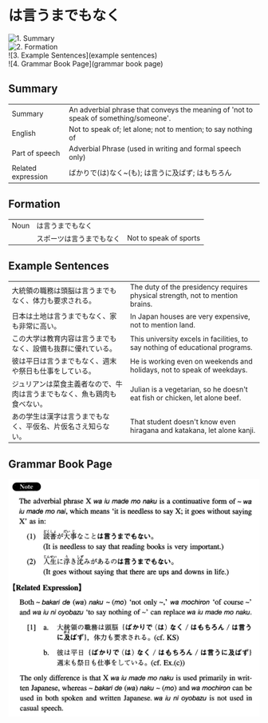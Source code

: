 # は言うまでもなく

![1. Summary](summary)<br>
![2. Formation](formation)<br>
![3. Example Sentences](example sentences)<br>
![4. Grammar Book Page](grammar book page)<br>


## Summary

<table><tr>   <td>Summary</td>   <td>An adverbial phrase that conveys the meaning of 'not to speak of something/someone'.</td></tr><tr>   <td>English</td>   <td>Not to speak of; let alone; not to mention; to say nothing of</td></tr><tr>   <td>Part of speech</td>   <td>Adverbial Phrase (used in writing and formal speech only)</td></tr><tr>   <td>Related expression</td>   <td>ばかりで(は)なく~(も); は言うに及ばず; はもちろん</td></tr></table>

## Formation

<table class="table"><tbody><tr class="tr head"><td class="td"><span class="bold">Noun</span></td><td class="td"><span class="concept">は言うまでもなく</span></td><td class="td"></td></tr><tr class="tr"><td class="td"></td><td class="td"><span>スポーツ</span><span class="concept">は言うまでもなく</span></td><td class="td"><span>Not to speak of sports</span></td></tr></tbody></table>

## Example Sentences

<table><tr>   <td>大統領の職務は頭脳は言うまでもなく、体力も要求される。</td>   <td>The duty of the presidency requires physical strength, not to mention brains.</td></tr><tr>   <td>日本は土地は言うまでもなく、家も非常に高い。</td>   <td>In Japan houses are very expensive, not to mention land.</td></tr><tr>   <td>この大学は教育内容は言うまでもなく、設備も抜群に優れている。</td>   <td>This university excels in facilities, to say nothing of educational programs.</td></tr><tr>   <td>彼は平日は言うまでもなく、週末や祭日も仕事をしている。</td>   <td>He is working even on weekends and holidays, not to speak of weekdays.</td></tr><tr>   <td>ジュリアンは菜食主義者なので、牛肉は言うまでもなく、魚も鶏肉も食べない。</td>   <td>Julian is a vegetarian, so he doesn't eat fish or chicken, let alone beef.</td></tr><tr>   <td>あの学生は漢字は言うまでもなく、平仮名、片仮名さえ知らない。</td>   <td>That student doesn't know even hiragana and katakana, let alone kanji.</td></tr></table>

## Grammar Book Page

![](../img/Intermediateは言うまでもなく.png)

